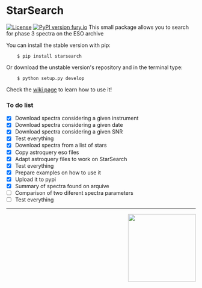 
# StarSearch
[![License](https://img.shields.io/badge/license-MIT-blue.svg)](https://github.com/jdavidrcamacho/tedi/blob/master/LICENSE) [![PyPI version fury.io](https://badge.fury.io/py/starsearch.svg)](https://pypi.org/project/starsearch/)
This small package allows you to search for phase 3 spectra on the ESO archive

You can install the stable version with pip:

        $ pip install starsearch

Or download the unstable version's repository and in the terminal type:

        $ python setup.py develop

Check the [wiki page](https://github.com/jdavidrcamacho/StarSearch/wiki) to learn how to use it!


### To do list

- [x] Download spectra considering a given instrument
- [x] Download spectra considering a given date
- [x] Download spectra considering a given SNR
- [x] Test everything
- [x] Download spectra from a list of stars
- [x] Copy astroquery eso files 
- [x] Adapt astroquery files to work on StarSearch
- [x] Test everything
- [x] Prepare examples on how to use it
- [x] Upload it to pypi
- [x] Summary of spectra found on arquive
- [ ] Comparison of two diferent spectra parameters
- [ ] Test everything

----------
<img align="right" width="180" height="180" src="https://i.imgur.com/yhIts2Y.png">

